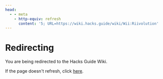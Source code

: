 ```yaml
---
head:
  - - meta
    - http-equiv: refresh
      content: '5; URL=https://wiki.hacks.guide/wiki/Wii:Riivolution'
---
```


# Redirecting

You are being redirected to the Hacks Guide Wiki.

If the page doesn't refresh, click [here](https://wiki.hacks.guide/wiki/Wii:Riivolution).
